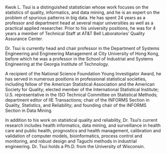 Kwok L. Tsui is a distinguished statistician whose work focuses on the statistics of quality,
informatics, and data mining, and he is an expert on the problem of spurious patterns in big data.
He has spent 24 years as a professor and department head at several major universities as well as a
practical applied researcher. Prior to his university positions, he was for 4 years a member of
Technical Staff at AT&amp;T Bell Laboratories’ Quality Assurance Center. 

Dr. Tsui is currently head
and chair professor in the Department of Systems Engineering and Engineering Management at City University
of Hong Kong, before which he was a professor in the School of Industrial and Systems Engineering at
the Georgia Institute of Technology.
                    
A recipient of the National Science Foundation Young Investigator Award, he has served in numerous
positions in professional statistical societies, including fellow of the American Statistical
Association and the American Society for Quality; elected member of the International Statistical
Institute; U.S. representative in the ISO Technical Committee on Statistical Methods; department
editor of IIE Transactions; chair of the INFORMS Section in Quality, Statistics, and Reliability; and
founding chair of the INFORMS Section in Data Mining. 

In addition to his work on statistical quality and
reliability, Dr. Tsui’s current research includes health informatics, data mining, and surveillance
in health care and public health, prognostics and health management, calibration and validation of
computer models, bioinformatics, process control and monitoring, and robust design and Taguchi methods in
industrial engineering. Dr. Tsui holds a Ph.D. from the University of Wisconsin.
